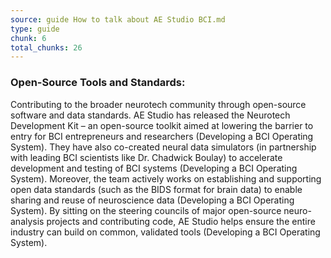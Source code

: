 ```yaml
---
source: guide How to talk about AE Studio BCI.md
type: guide
chunk: 6
total_chunks: 26
---
```


### Open-Source Tools and Standards:
Contributing to the broader neurotech community through open-source software and data standards. AE Studio has released the Neurotech Development Kit – an open-source toolkit aimed at lowering the barrier to entry for BCI entrepreneurs and researchers (Developing a BCI Operating System). They have also co-created neural data simulators (in partnership with leading BCI scientists like Dr. Chadwick Boulay) to accelerate development and testing of BCI systems (Developing a BCI Operating System). Moreover, the team actively works on establishing and supporting open data standards (such as the BIDS format for brain data) to enable sharing and reuse of neuroscience data (Developing a BCI Operating System). By sitting on the steering councils of major open-source neuro-analysis projects and contributing code, AE Studio helps ensure the entire industry can build on common, validated tools (Developing a BCI Operating System).
